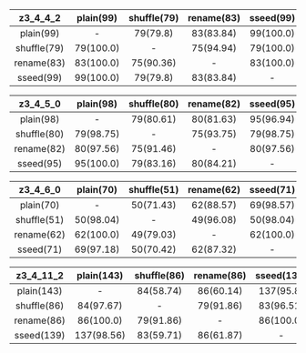 |z3_4_4_2|plain(99)|shuffle(79)|rename(83)|sseed(99)|
|:---------:|:---------:|:---------:|:---------:|:---------:|
|plain(99)|-|79(79.8)|83(83.84)|99(100.0)|
|shuffle(79)|79(100.0)|-|75(94.94)|79(100.0)|
|rename(83)|83(100.0)|75(90.36)|-|83(100.0)|
|sseed(99)|99(100.0)|79(79.8)|83(83.84)|-|

|z3_4_5_0|plain(98)|shuffle(80)|rename(82)|sseed(95)|
|:---------:|:---------:|:---------:|:---------:|:---------:|
|plain(98)|-|79(80.61)|80(81.63)|95(96.94)|
|shuffle(80)|79(98.75)|-|75(93.75)|79(98.75)|
|rename(82)|80(97.56)|75(91.46)|-|80(97.56)|
|sseed(95)|95(100.0)|79(83.16)|80(84.21)|-|

|z3_4_6_0|plain(70)|shuffle(51)|rename(62)|sseed(71)|
|:---------:|:---------:|:---------:|:---------:|:---------:|
|plain(70)|-|50(71.43)|62(88.57)|69(98.57)|
|shuffle(51)|50(98.04)|-|49(96.08)|50(98.04)|
|rename(62)|62(100.0)|49(79.03)|-|62(100.0)|
|sseed(71)|69(97.18)|50(70.42)|62(87.32)|-|

|z3_4_11_2|plain(143)|shuffle(86)|rename(86)|sseed(139)|
|:---------:|:---------:|:---------:|:---------:|:---------:|
|plain(143)|-|84(58.74)|86(60.14)|137(95.8)|
|shuffle(86)|84(97.67)|-|79(91.86)|83(96.51)|
|rename(86)|86(100.0)|79(91.86)|-|86(100.0)|
|sseed(139)|137(98.56)|83(59.71)|86(61.87)|-|

